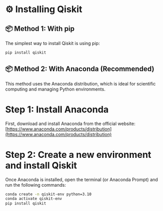 # ⚙️ Installing Qiskit



## 📦 Method 1: With pip

The simplest way to install Qiskit is using pip:
```bash
pip install qiskit
```

## 📦 Method 2: With Anaconda (Recommended)

This method uses the Anaconda distribution, which is ideal for scientific computing and managing Python environments.

# Step 1: Install Anaconda
First, download and install Anaconda from the official website:  
 [https://www.anaconda.com/products/distribution](https://www.anaconda.com/products/distribution)

# Step 2: Create a new environment and install Qiskit

Once Anaconda is installed, open the terminal (or Anaconda Prompt) and run the following commands:

```bash
conda create -n qiskit-env python=3.10
conda activate qiskit-env
pip install qiskit
```
